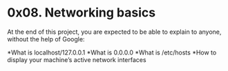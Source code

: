 # 0x08. Networking basics

At the end of this project, you are expected to be able to explain to anyone, without the help of Google:

*What is localhost/127.0.0.1
*What is 0.0.0.0
*What is /etc/hosts
*How to display your machine’s active network interfaces
